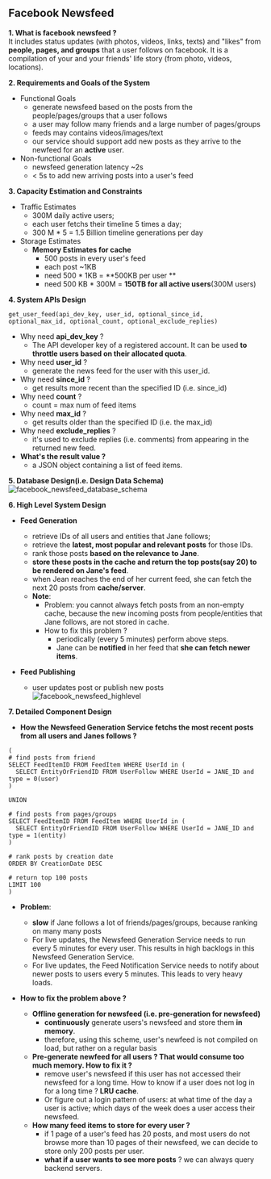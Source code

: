 ## Facebook Newsfeed

**1. What is facebook newsfeed ?**  
It includes status updates (with photos, videos, links, texts) and "likes" from **people, pages, and groups** that a user follows on facebook.
It is a compilation of your and your friends' life story (from photo, videos, locations).

**2. Requirements and Goals of the System**
- Functional Goals
  - generate newsfeed based on the posts from the people/pages/groups that a user follows
  - a user may follow many friends and a large number of pages/groups
  - feeds may contains videos/images/text
  - our service should support add new posts as they arrive to the newfeed for an **active** user. 
- Non-functional Goals
  - newsfeed generation latency ~2s
  - < 5s to add new arriving posts into a user's feed

**3. Capacity Estimation and Constraints**
- Traffic Estimates
  - 300M daily active users;
  - each user fetchs their timeline 5 times a day;
  - 300 M * 5 = 1.5 Billion timeline generations per day 
- Storage Estimates 
  - **Memory Estimates for cache**
    - 500 posts in every user's feed
    - each post ~1KB
    - need 500 * 1KB = **500KB per user **
    - need 500 KB * 300M = **150TB for all active users**(300M users)

**4. System APIs Design**
```
get_user_feed(api_dev_key, user_id, optional_since_id, optional_max_id, optional_count, optional_exclude_replies)
```
- Why need **api_dev_key** ?
  - The API developer key of a registered account. It can be used **to throttle users based on their allocated quota**.
- Why need **user_id** ?
  - generate the news feed for the user with this user_id.
- Why need **since_id** ?
  - get results more recent than the specified ID (i.e. since_id)
- Why need **count** ?
  - count = max num of feed items
- Why need **max_id** ?
  - get results older than the specified ID (i.e. the max_id)
- Why need **exclude_replies** ?
  - it's used to exclude replies (i.e. comments) from appearing in the returned new feed.
- **What's the result value ?**
  - a JSON object containing a list of feed items.

**5. Database Design(i.e. Design Data Schema)**
![facebook_newsfeed_database_schema](https://user-images.githubusercontent.com/26174882/157167064-4bbe14a6-0664-4025-94d5-ffe7dfa10c9b.jpeg)

**6. High Level System Design**
- **Feed Generation**
  - retrieve IDs of all users and entities that Jane follows;
  - retrieve the **latest, most popular and relevant posts** for those IDs.
  - rank those posts **based on the relevance to Jane**.
  - **store these posts in the cache and return the top posts(say 20) to be rendered on Jane's feed**.
  - when Jean reaches the end of her current feed, she can fetch the next 20 posts from **cache/server**.
  - **Note**:
    - Problem: you cannot always fetch posts from an non-empty cache, because the new incoming posts from people/entities that Jane follows, are not stored in cache.
    - How to fix this problem ? 
      - periodically (every 5 minutes) perform above steps. 
      - Jane can be **notified** in her feed that **she can fetch newer items**.

- **Feed Publishing**
  - user updates post or publish new posts
![facebook_newsfeed_highlevel](https://user-images.githubusercontent.com/26174882/157177502-26f7569b-995f-45c8-ac5f-55eeaa8ee34f.jpeg)


**7. Detailed Component Design**
- **How the Newsfeed Generation Service fetchs the most recent posts from all users and Janes follows ?**

```
(
# find posts from friend
SELECT FeedItemID FROM FeedItem WHERE UserId in (
  SELECT EntityOrFriendID FROM UserFollow WHERE UserId = JANE_ID and type = 0(user)
)

UNION

# find posts from pages/groups
SELECT FeedItemID FROM FeedItem WHERE UserId in (
  SELECT EntityOrFriendID FROM UserFollow WHERE UserId = JANE_ID and type = 1(entity)
)

# rank posts by creation date
ORDER BY CreationDate DESC

# return top 100 posts
LIMIT 100
)
```
  - **Problem**:
    - **slow** if Jane follows a lot of friends/pages/groups, because ranking on many many posts
    - For live updates, the Newsfeed Generation Service needs to run every 5 minutes for every user. This results in high backlogs in this Newsfeed Generation Service.
    - For live updates, the Feed Notification Service needs to notify about newer posts to users every 5 minutes. This leads to very heavy loads.

  - **How to fix the problem above ?**
    - **Offline generation for newsfeed (i.e. pre-generation for newsfeed)**
      - **continuously** generate users's newsfeed and store them **in memory**.
      - therefore, using this scheme, user's newfeed is not compiled on load, but rather on a regular basis
    - **Pre-generate newfeed for all users ? That would consume too much memory. How to fix it ?**
      - remove user's newsfeed if this user has not accessed their newsfeed for a long time. How to know if a user does not log in for a long time ? **LRU cache**. 
      - Or figure out a login pattern of users: at what time of the day a user is active; which days of the week does a user access their newsfeed.
    - **How many feed items to store for every user ?**
      - if 1 page of a user's feed has 20 posts, and most users do not browse more than 10 pages of their newsfeed, we can decide to store only 200 posts per user.
      - **what if a user wants to see more posts** ? we can always query backend servers.

